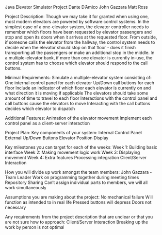Java Elevator Simulator Project
Dante D’Amico
John Gazzara
Matt Ross

Project Description: 
Though we may take it for granted when using one, most modern elevators are powered by software control systems. In the simplest case of a one-elevator system, the elevator controller needs to remember which floors have been requested by elevator passengers and stop and open its doors when it arrives at the requested floor. From outside, if someone calls the elevator from the hallway, the control system needs to decide when the elevator should stop on that floor - does it finish transporting all the passengers or make an additional stop in the middle. In a multiple-elevator bank, if more than one elevator is currently in-use, the control system has to choose which elevator should respond to the call buttons.

Minimal Requirements:
Simulate a multiple-elevator system consisting of:
One internal control panel for each elevator
Up/Down call buttons for each floor
Include an indicator of which floor each elevator is currently on and what direction it is moving if applicable
The elevators should take some amount of time to travel to each floor
Interactions with the control panel and call buttons cause the elevators to move
Interacting with the call buttons decides which elevator to dispatch

Additional Features:
Animation of the elevator movement
Implement each control panel as a client-server interaction

Project Plan:
Key components of your system:
Internal Control Panel 
External Up/Down Buttons
Elevator Position Display

Key milestones you can target for each of the weeks:
Week 1: Building basic interface
Week 2: Making movement logic work 
Week 3: Displaying movement 
Week 4: Extra features 
Processing integration 
Client/Server Interaction

How you will divide up work amongst the team members:
John Gazzara - Team Leader
Work on programming together during meeting times 
Repository Sharing
Can’t assign individual parts to members, we will all work simultaneously

Assumptions you are making about the project:
No mechanical failure
Will function as intended to in real life
Pressed buttons will depress 
Doors not necessary

Any requirements from the project description that are unclear or that you are not sure how to approach:
Client/Server Interaction
Breaking up the work by person is not optimal
